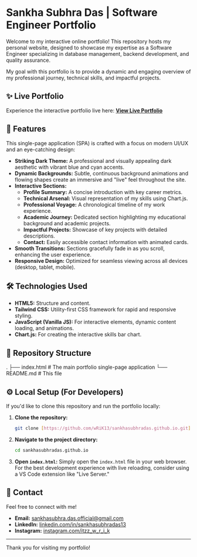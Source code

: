 # Sankha Subhra Das | Software Engineer Portfolio

Welcome to my interactive online portfolio! This repository hosts my personal website, designed to showcase my expertise as a Software Engineer specializing in database management, backend development, and quality assurance.

My goal with this portfolio is to provide a dynamic and engaging overview of my professional journey, technical skills, and impactful projects.

## ✨ Live Portfolio

Experience the interactive portfolio live here:
**[View Live Portfolio](https://wrik13.github.io/sankhasubhradas.github.io/)**

## 🚀 Features

This single-page application (SPA) is crafted with a focus on modern UI/UX and an eye-catching design:

* **Striking Dark Theme:** A professional and visually appealing dark aesthetic with vibrant blue and cyan accents.
* **Dynamic Backgrounds:** Subtle, continuous background animations and flowing shapes create an immersive and "live" feel throughout the site.
* **Interactive Sections:**
    * **Profile Summary:** A concise introduction with key career metrics.
    * **Technical Arsenal:** Visual representation of my skills using Chart.js.
    * **Professional Voyage:** A chronological timeline of my work experience.
    * **Academic Journey:** Dedicated section highlighting my educational background and academic projects.
    * **Impactful Projects:** Showcase of key projects with detailed descriptions.
    * **Contact:** Easily accessible contact information with animated cards.
* **Smooth Transitions:** Sections gracefully fade in as you scroll, enhancing the user experience.
* **Responsive Design:** Optimized for seamless viewing across all devices (desktop, tablet, mobile).

## 🛠️ Technologies Used

* **HTML5:** Structure and content.
* **Tailwind CSS:** Utility-first CSS framework for rapid and responsive styling.
* **JavaScript (Vanilla JS):** For interactive elements, dynamic content loading, and animations.
* **Chart.js:** For creating the interactive skills bar chart.

## 📂 Repository Structure


.
├── index.html        # The main portfolio single-page application
└── README.md         # This file


## ⚙️ Local Setup (For Developers)

If you'd like to clone this repository and run the portfolio locally:

1.  **Clone the repository:**
    ```bash
    git clone [https://github.com/wRiK13/sankhasubhradas.github.io.git](https://github.com/wRiK13/sankhasubhradas.github.io.git)
    ```
2.  **Navigate to the project directory:**
    ```bash
    cd sankhasubhradas.github.io
    ```
3.  **Open `index.html`:**
    Simply open the `index.html` file in your web browser. For the best development experience with live reloading, consider using a VS Code extension like "Live Server."

## 📧 Contact

Feel free to connect with me!

* **Email:** sankhasubhra.das.official@gmail.com
* **LinkedIn:** [linkedin.com/in/sankhasubhradas13](https://www.linkedin.com/in/sankhasubhradas13)
* **Instagram:** [instagram.com/itzz_w_r_i_k](https://www.instagram.com/itzz_w_r_i_k)

---

Thank you for visiting my portfolio!

